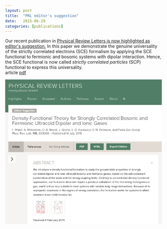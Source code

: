```yaml
---
layout: post
title:  "PRL editor's suggestion"
date:   2015-06-29
categories: [publications]
---
```



Our recent publication in <a href="http://journals.aps.org/prl/abstract/10.1103/PhysRevLett.115.033006">Physical Review Letters is now highlighted as editor's suggestion.</a> In this paper we demonstrate the genuine universality of the strictly correlated electrons (SCE) formalism by applying the SCE functional to fermionic and bosonic systems with dipolar interaction. Hence, the SCE functional is now called <em>strictly correlated particles</em> (SCP) functional to express this universality.<br>
article <a href="/downloads/Maletal-sub-15.pdf">pdf</a>

<img class="my" src="/img/2015_06_29_PRL_editors_suggestion.png" alt="PRL editors suggestion" >



